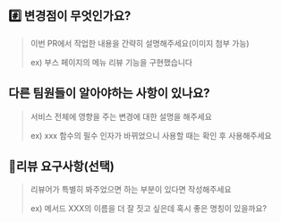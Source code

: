 ## #️⃣ 변경점이 무엇인가요?

> 이번 PR에서 작업한 내용을 간략히 설명해주세요(이미지 첨부 가능)
>
> ex) 부스 페이지의 메뉴 리뷰 기능을 구현했습니다

## 다른 팀원들이 알아야하는 사항이 있나요?

> 서비스 전체에 영향을 주는 변경에 대한 설명을 해주세요
>
> ex) xxx 함수의 필수 인자가 바뀌었으니 사용할 때는 확인 후 사용해주세요

## 💬리뷰 요구사항(선택)

> 리뷰어가 특별히 봐주었으면 하는 부분이 있다면 작성해주세요
>
> ex) 메서드 XXX의 이름을 더 잘 짓고 싶은데 혹시 좋은 명칭이 있을까요?
